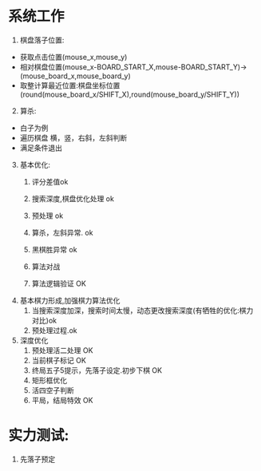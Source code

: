 # 系统工作
1. 棋盘落子位置:
 * 获取点击位置(mouse_x,mouse_y)
 * 相对棋盘位置(mouse_x-BOARD_START_X,mouse-BOARD_START_Y)->(mouse_board_x,mouse_board_y)
 * 取整计算最近位置:棋盘坐标位置(round(mouse_board_x/SHIFT_X),round(mouse_board_y/SHIFT_Y))
2. 算杀:
 * 白子为例
 * 遍历棋盘 横，竖，右斜，左斜判断
 * 满足条件退出
3. 基本优化:
   1. 评分差值ok
   2. 搜索深度,棋盘优化处理 ok
   3. 预处理 ok
   4. 算杀，左斜异常. ok
   5. 黑棋胜异常 ok
   
   6. 算法对战
   7. 算法逻辑验证 OK
4. 基本棋力形成,加强棋力算法优化
   1. 当搜索深度加深，搜索时间太慢，动态更改搜索深度(有牺牲的优化:棋力对比)ok
   2. 预处理过程.ok
5. 深度优化
   1. 预处理活二处理 OK
   2. 当前棋子标记 OK
   3. 终局五子5提示，先落子设定.初步下棋 OK
   4. 矩形框优化
   5. 活四空子判断
   6. 平局，结局特效 OK
 # 实力测试:
   1. 先落子预定